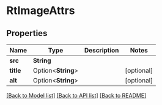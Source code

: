 # RtImageAttrs

## Properties

Name | Type | Description | Notes
------------ | ------------- | ------------- | -------------
**src** | **String** |  | 
**title** | Option<**String**> |  | [optional]
**alt** | Option<**String**> |  | [optional]

[[Back to Model list]](../README.md#documentation-for-models) [[Back to API list]](../README.md#documentation-for-api-endpoints) [[Back to README]](../README.md)


